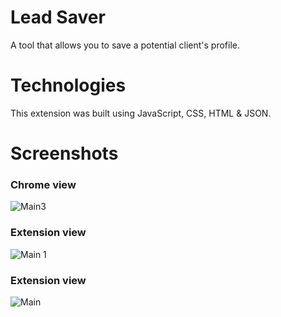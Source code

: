 # Lead Saver
A tool that allows you to save a potential client's profile.

# Technologies

This extension was built using JavaScript, CSS, HTML & JSON.

# Screenshots
### Chrome view

![Main3](https://user-images.githubusercontent.com/94199172/154835151-b736f1ec-4dbc-4f92-8ceb-e23d9a1c2f55.png)

### Extension view
![Main 1](https://user-images.githubusercontent.com/94199172/154835127-f3cdb267-f7e9-45a2-9aeb-6f27e57b2486.png)

### Extension view
![Main](https://user-images.githubusercontent.com/94199172/154835149-71192222-e402-4749-a50b-59499f30cb60.png)



